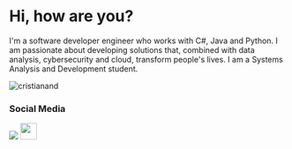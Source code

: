# Hi, how are you?

I'm a software developer engineer who works with C#, Java and Python. I am passionate about developing solutions that, combined with data analysis, cybersecurity and cloud, transform people's lives. I am a Systems Analysis and Development student.

![cristianand](https://komarev.com/ghpvc/?username=cristianand&style=for-the-badge&label=VIEWS&abbreviated=true&color=0F428D)

### Social Media
<a href="https://www.linkedin.com/in/cristian-andriel"><img src="https://img.shields.io/badge/LinkedIn-0077B5?style=for-the-badge&logo=linkedin&logoColor=white"/></a>
<a href="https://learn.microsoft.com/pt-br/users/cristiansilva-8932/"><img height="30px" src="https://img.shields.io/badge/Microsoft-0078D7?style=for-the-badge&logo=azure-devops&logoColor=white"/></a>
